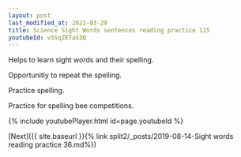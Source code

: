 ```yaml
---
layout: post
last_modified_at: 2021-03-29
title: Science Sight Words sentences reading practice 115
youtubeId: v5SqZETaS3Q
---
```

 
 
Helps to learn sight words and their spelling.

Opportunitiy to repeat the spelling. 

Practice spelling. 
 
Practice for spelling bee competitions. 
 
{% include youtubePlayer.html id=page.youtubeId %}
 
 

[Next]({{ site.baseurl }}{% link  split2/_posts/2019-08-14-Sight words reading practice 36.md%})
 
